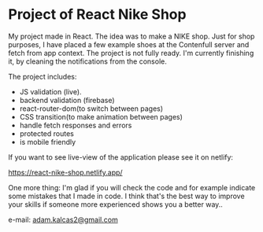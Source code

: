 # Project of React Nike Shop


My project made in React. The idea was to make a NIKE shop. Just for shop purposes, I have placed a few example shoes at the Contenfull server and fetch from app context.
The project is not fully ready. I'm currently finishing it, by cleaning the notifications from the console. 

The project includes:
- JS validation (live).
- backend validation (firebase) 
- react-router-dom(to switch between pages)
- CSS transition(to make animation between pages)
- handle fetch responses and errors
- protected routes 
- is mobile friendly

If you want to see live-view of the application please see it on netlify:

https://react-nike-shop.netlify.app/

One more thing: I'm glad if you will check the code and for example indicate some mistakes that I made in code. I think that's the best way to improve your skills if someone more experienced shows you a better way..

e-mail: adam.kalcas2@gmail.com
